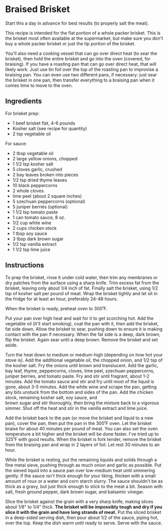 # Braised Brisket

Start this a day in advance for best results (to properly salt the meat).

This recipe is intended for the flat portion of a whole packer brisket. This 
is the brisket most often available at the supermarket, but make sure you don't 
buy a whole packer brisket or just the tip portion of the brisket.

You'll also need a cooking vessel that can go over direct heat (to sear the
brisket), then hold the entire brisket and go into the oven (covered, for 
braising). If you have a roasting pan that can go over direct heat, that will
likely work. Just use tin foil over the top of the roasting pan to improvise
a braising pan. You can even use two different pans, if necessary: just sear
the brisket in one pan, then transfer everything to a braising pan when it
comes time to move to the oven.

## Ingredients

For brisket prep:

* 1 beef brisket flat, 4-6 pounds
* Kosher salt (see recipe for quantity)
* 2 tsp vegetable oil


For sauce:

* 2 tbsp vegetable oil
* 2 large yellow onions, chopped
* 1 1/2 tsp kosher salt
* 5 cloves garlic, crushed
* 2 bay leaves broken into pieces
* 1/2 tsp dried thyme leaves
* 10 black peppercorns
* 2 whole cloves
* lime peel (about 2 square inches)
* 5 szechuan peppercorns (optional)
* 5 juniper berries (optional)
* 1 1/2 tsp tomato paste
* 1 can tomato sauce, 8 oz.
* 1/2 cup white wine
* 2 cups chicken stock
* 1 tbsp soy sauce
* 3 tbsp dark brown sugar
* 1/2 tsp vanilla extract
* 1 1/2 tsp lime juice

## Instructions

To prep the brisket, rinse it under cold water, then trim any membranes or dry
patches from the surface using a sharp knife. Trim excess fat from the brisket, 
leaving only about 1/4 inch of fat. Finally salt the brisket, using 1/2 tsp of
kosher salt per pound of meat. Wrap the brisket tightly and let sit in the fridge
for at least an hour, preferably 24-48 hours.

When the brisket is ready, preheat oven to 300˚F.

Put your pan over high heat and wait for it to get scorching hot. Add the 
vegetable oil (it'll start smoking), coat the pan with it, then add the brisket, 
fat side down. Allow the brisket to sear, pushing down to ensure it is making 
contact with the pan if necessary. When the fat side is a deep, dark brown, flip 
the brisket. Again sear until a deep brown. Remove the brisket and set aside.

Turn the heat down to medium or medium-high (depending on how hot your stove is). 
Add the additional vegetable oil, the chopped onion, and 1/2 tsp of the kosher 
salt. Fry the onions until brown and translucent. Add the garlic, bay leaf, 
thyme, peppercorns, cloves, lime peel, szechuan peppercorns, juniper berries, 
and tomato paste. Fry and stir until fragrant, about 1-2 minutes. Add the tomato 
sauce and stir and fry until most of the liquid is gone, about 3-5 minutes. Add 
the white wine and scrape the pan, getting any bits unstuck from the bottom and 
sides of the pan. Add the chicken stock, remaining kosher salt, soy sauce, and  
brown sugar and stir thoroughly, then bring the mixture back to a vigorous simmer. 
Shut off the heat and stir in the vanilla extract and lime juice.

Add the brisket back to the pan (or move the brisket and liquid to a new pan), 
cover the pan, then put the pan in the 300˚F oven. Let the brisket braise for
about 40 minutes per pound of meat. You can also set the oven temperature a bit 
higher and the brisket will be done faster. I've tried up to 325˚F with good 
results. When the brisket is fork tender, remove the brisket from the braising 
pan and wrap in 2 layers of foil. Let rest 30 minutes to an hour. 

While the brisket is resting, put the remaining liquids and solids through a fine 
metal sieve, pushing through as much onion and garlic as possible. Put the sieved 
liquid into a sauce pan over low-medium heat until simmering gently. If the sauce 
isn't thick enough for your liking, thicken with a small amount of roux or a 
water and corn starch slurry. The sauce shouldn't be as thick as a gravy, but
just thick enough to stick to the meat a bit. Season with salt, fresh ground 
pepper, dark brown sugar, and balsamic vinegar.

Slice the brisket against the grain with a very sharp knife, making slices about 
1/8" to 1/4" thick. **The brisket will be impossibly tough and dry if you slice it 
with the grain and have long strands of meat.** Put the sliced brisket in a 
deep-sided serving dish, then pour about 1/2 of the sauce, piping hot, over 
the top. Keep the dish warm until ready to serve. Serve with the sauce.


